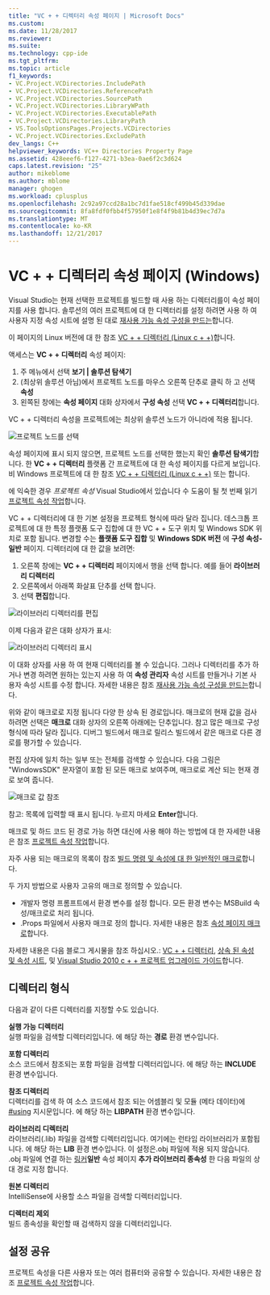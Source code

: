 ```yaml
---
title: "VC + + 디렉터리 속성 페이지 | Microsoft Docs"
ms.custom: 
ms.date: 11/28/2017
ms.reviewer: 
ms.suite: 
ms.technology: cpp-ide
ms.tgt_pltfrm: 
ms.topic: article
f1_keywords:
- VC.Project.VCDirectories.IncludePath
- VC.Project.VCDirectories.ReferencePath
- VC.Project.VCDirectories.SourcePath
- VC.Project.VCDirectories.LibraryWPath
- VC.Project.VCDirectories.ExecutablePath
- VC.Project.VCDirectories.LibraryPath
- VS.ToolsOptionsPages.Projects.VCDirectories
- VC.Project.VCDirectories.ExcludePath
dev_langs: C++
helpviewer_keywords: VC++ Directories Property Page
ms.assetid: 428eeef6-f127-4271-b3ea-0ae6f2c3d624
caps.latest.revision: "25"
author: mikeblome
ms.author: mblome
manager: ghogen
ms.workload: cplusplus
ms.openlocfilehash: 2c92a97ccd28a1bc7d1fae518cf499b45d339dae
ms.sourcegitcommit: 8fa8fdf0fbb4f57950f1e8f4f9b81b4d39ec7d7a
ms.translationtype: MT
ms.contentlocale: ko-KR
ms.lasthandoff: 12/21/2017
---
```

# <a name="vc-directories-property-page-windows"></a>VC + + 디렉터리 속성 페이지 (Windows)

Visual Studio는 현재 선택한 프로젝트를 빌드할 때 사용 하는 디렉터리를이 속성 페이지를 사용 합니다. 솔루션의 여러 프로젝트에 대 한 디렉터리를 설정 하려면 사용 하 여 사용자 지정 속성 시트에 설명 된 대로 [재사용 가능 속성 구성을 만드는](working-with-project-properties.md#bkmkPropertySheets)합니다.

이 페이지의 Linux 버전에 대 한 참조 [VC + + 디렉터리 (Linux c + +)](../linux/prop-pages/directories-linux.md)합니다.   

액세스는 **VC + + 디렉터리** 속성 페이지:

1. 주 메뉴에서 선택 **보기 | 솔루션 탐색기**
1. (최상위 솔루션 아님)에서 프로젝트 노드를 마우스 오른쪽 단추로 클릭 하 고 선택 **속성**
1. 왼쪽된 창에는 **속성 페이지** 대화 상자에서 **구성 속성** 선택 **VC + + 디렉터리**합니다.  

VC + + 디렉터리 속성을 프로젝트에는 최상위 솔루션 노드가 아니라에 적용 됩니다.

![프로젝트 노드를 선택](media/vcppdir.png "VC + + 디렉터리 속성을 보려면 프로젝트 노드를 선택 합니다.")

속성 페이지에 표시 되지 않으면, 프로젝트 노드를 선택한 했는지 확인 **솔루션 탐색기**합니다. 한 **VC + + 디렉터리** 플랫폼 간 프로젝트에 대 한 속성 페이지를 다르게 보입니다. 비 Windows 프로젝트에 대 한 참조 [VC + + 디렉터리 (Linux c + +)](../linux/prop-pages/directories-linux.md) 또는 합니다. 
 
에 익숙한 경우 *프로젝트 속성* Visual Studio에서 있습니다 수 도움이 될 첫 번째 읽기 [프로젝트 속성 작업](working-with-project-properties.md)합니다. 
 
VC + + 디렉터리에 대 한 기본 설정을 프로젝트 형식에 따라 달라 집니다. 데스크톱 프로젝트에 대 한 특정 플랫폼 도구 집합에 대 한 VC + + 도구 위치 및 Windows SDK 위치로 포함 됩니다. 변경할 수는 **플랫폼 도구 집합** 및 **Windows SDK 버전** 에 **구성 속성-일반** 페이지. 디렉터리에 대 한 값을 보려면:

1. 오른쪽 창에는 **VC + + 디렉터리** 페이지에서 행을 선택 합니다. 예를 들어 **라이브러리 디렉터리**
1. 오른쪽에서 아래쪽 화살표 단추를 선택 합니다.
1. 선택 **편집**합니다.

![라이브러리 디렉터리를 편집](media/vcppdir_libdir_edit.png "라이브러리 경로 편집할 수 대화 상자")

이제 다음과 같은 대화 상자가 표시: 

![라이브러리 디렉터리 표시](media/vcppdir_libdir.png "대화 상자를 추가 하거나 라이브러리 경로 제거 합니다.")

이 대화 상자를 사용 하 여 현재 디렉터리를 볼 수 있습니다. 그러나 디렉터리를 추가 하거나 변경 하려면 원하는 있는지 사용 하 여 **속성 관리자** 속성 시트를 만들거나 기본 사용자 속성 시트를 수정 합니다. 자세한 내용은 참조 [재사용 가능 속성 구성을 만드는](working-with-project-properties.md#bkmkPropertySheets)합니다.

위와 같이 매크로로 지정 됩니다 다양 한 상속 된 경로입니다.  매크로의 현재 값을 검사 하려면 선택은 **매크로** 대화 상자의 오른쪽 아래에는 단추입니다. 참고 많은 매크로 구성 형식에 따라 달라 집니다. 디버그 빌드에서 매크로 릴리스 빌드에서 같은 매크로 다른 경로를 평가할 수 있습니다. 

편집 상자에 일치 하는 일부 또는 전체를 검색할 수 있습니다. 다음 그림은 "WindowsSDK" 문자열이 포함 된 모든 매크로 보여주며, 매크로로 계산 되는 현재 경로 보여 줍니다.

![매크로 값 참조](media/vcppdir_libdir_macros.png "매크로 편집 대화 상자")

참고: 목록에 입력할 때 표시 됩니다. 누르지 마세요 **Enter**합니다.

매크로 및 하드 코드 된 경로 가능 하면 대신에 사용 해야 하는 방법에 대 한 자세한 내용은 참조 [프로젝트 속성 작업](../ide/working-with-project-properties.md#bkmkPropertiesVersusMacros)합니다. 

자주 사용 되는 매크로의 목록이 참조 [빌드 명령 및 속성에 대 한 일반적인 매크로](https://docs.microsoft.com/en-us/cpp/ide/common-macros-for-build-commands-and-properties)합니다.

두 가지 방법으로 사용자 고유의 매크로 정의할 수 있습니다.
-   개발자 명령 프롬프트에서 환경 변수를 설정 합니다. 모든 환경 변수는 MSBuild 속성/매크로로 처리 됩니다.
-   .Props 파일에서 사용자 매크로 정의 합니다. 자세한 내용은 참조 [속성 페이지 매크로](working-with-project-properties.md#bkmkPropertiesVersusMacros)합니다. 

자세한 내용은 다음 블로그 게시물을 참조 하십시오.: [VC + + 디렉터리](http://blogs.msdn.com/b/vsproject/archive/2009/07/07/vc-directories.aspx), [상속 된 속성 및 속성 시트](http://blogs.msdn.com/b/vsproject/archive/2009/06/23/inherited-properties-and-property-sheets.aspx), 및 [Visual Studio 2010 c + + 프로젝트 업그레이드 가이드](http://blogs.msdn.com/b/vcblog/archive/2010/03/02/visual-studio-2010-c-project-upgrade-guide.aspx)합니다.  
  
## <a name="directory-types"></a>디렉터리 형식

다음과 같이 다른 디렉터리를 지정할 수도 있습니다.  
  
**실행 가능 디렉터리**  
실행 파일을 검색할 디렉터리입니다. 에 해당 하는 **경로** 환경 변수입니다.

**포함 디렉터리**  
소스 코드에서 참조되는 포함 파일을 검색할 디렉터리입니다. 에 해당 하는 **INCLUDE** 환경 변수입니다.

**참조 디렉터리**  
 디렉터리를 검색 하 여 소스 코드에서 참조 되는 어셈블리 및 모듈 (메타 데이터)에 [#using](../preprocessor/hash-using-directive-cpp.md) 지시문입니다. 에 해당 하는 **LIBPATH** 환경 변수입니다.

**라이브러리 디렉터리**  
라이브러리(.lib) 파일을 검색할 디렉터리입니다. 여기에는 런타임 라이브러리가 포함됩니다. 에 해당 하는 **LIB** 환경 변수입니다. 이 설정은.obj 파일에 적용 되지 않습니다. .obj 파일에 연결 하는 [링커](../ide/linker-property-pages.md)**일반** 속성 페이지 **추가 라이브러리 종속성** 한 다음 파일의 상대 경로 지정 합니다.

**원본 디렉터리**  
IntelliSense에 사용할 소스 파일을 검색할 디렉터리입니다.

**디렉터리 제외**  
빌드 종속성을 확인할 때 검색하지 않을 디렉터리입니다.

## <a name="sharing-the-settings"></a>설정 공유

프로젝트 속성을 다른 사용자 또는 여러 컴퓨터와 공유할 수 있습니다. 자세한 내용은 참조 [프로젝트 속성 작업](../ide/working-with-project-properties.md)합니다.
